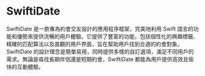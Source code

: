 # SwiftiDate
SwiftiDate 是一款專為約會交友設計的應用程序框架，完美地利用 Swift 語言的功能和優勢來提供流暢的用戶體驗。它提供了豐富的功能，包括個性化的興趣標籤、精確的匹配算法以及直觀的用戶界面，旨在幫助用戶找到合適的約會對象。SwiftiDate 的設計理念是簡單易用，同時提供多樣的自訂選項，滿足不同用戶的需求。無論是尋找長期伴侶還是短期約會，SwiftiDate 都能為用戶提供高效且愉快的互動體驗。
